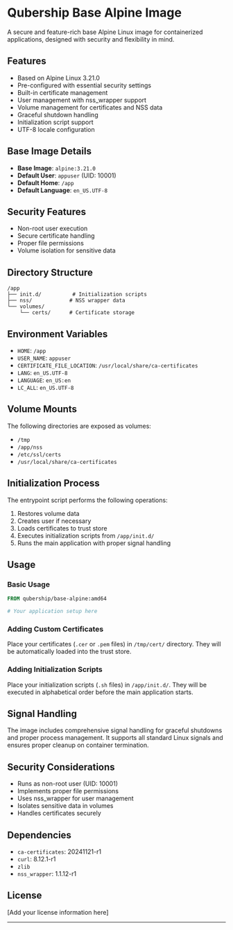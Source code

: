 # Qubership Base Alpine Image

A secure and feature-rich base Alpine Linux image for containerized applications, designed with security and flexibility in mind.

## Features

- Based on Alpine Linux 3.21.0
- Pre-configured with essential security settings
- Built-in certificate management
- User management with nss_wrapper support
- Volume management for certificates and NSS data
- Graceful shutdown handling
- Initialization script support
- UTF-8 locale configuration

## Base Image Details

- **Base Image**: `alpine:3.21.0`
- **Default User**: `appuser` (UID: 10001)
- **Default Home**: `/app`
- **Default Language**: `en_US.UTF-8`

## Security Features

- Non-root user execution
- Secure certificate handling
- Proper file permissions
- Volume isolation for sensitive data

## Directory Structure

```
/app
├── init.d/          # Initialization scripts
├── nss/            # NSS wrapper data
└── volumes/
    └── certs/      # Certificate storage
```

## Environment Variables

- `HOME`: `/app`
- `USER_NAME`: `appuser`
- `CERTIFICATE_FILE_LOCATION`: `/usr/local/share/ca-certificates`
- `LANG`: `en_US.UTF-8`
- `LANGUAGE`: `en_US:en`
- `LC_ALL`: `en_US.UTF-8`

## Volume Mounts

The following directories are exposed as volumes:
- `/tmp`
- `/app/nss`
- `/etc/ssl/certs`
- `/usr/local/share/ca-certificates`

## Initialization Process

The entrypoint script performs the following operations:
1. Restores volume data
2. Creates user if necessary
3. Loads certificates to trust store
4. Executes initialization scripts from `/app/init.d/`
5. Runs the main application with proper signal handling

## Usage

### Basic Usage

```dockerfile
FROM qubership/base-alpine:amd64

# Your application setup here
```

### Adding Custom Certificates

Place your certificates (`.cer` or `.pem` files) in `/tmp/cert/` directory. They will be automatically loaded into the trust store.

### Adding Initialization Scripts

Place your initialization scripts (`.sh` files) in `/app/init.d/`. They will be executed in alphabetical order before the main application starts.

## Signal Handling

The image includes comprehensive signal handling for graceful shutdowns and proper process management. It supports all standard Linux signals and ensures proper cleanup on container termination.

## Security Considerations

- Runs as non-root user (UID: 10001)
- Implements proper file permissions
- Uses nss_wrapper for user management
- Isolates sensitive data in volumes
- Handles certificates securely

## Dependencies

- `ca-certificates`: 20241121-r1
- `curl`: 8.12.1-r1
- `zlib`
- `nss_wrapper`: 1.1.12-r1

## License

[Add your license information here]

--- 

